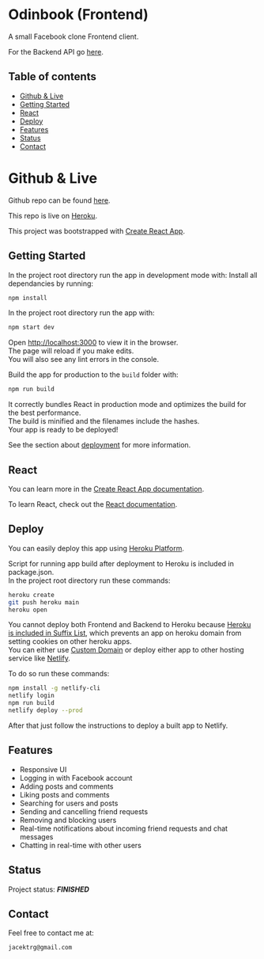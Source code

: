 # Odinbook (Frontend)

A small Facebook clone Frontend client.

For the Backend API go [here](https://github.com/gizinski-jacek/odinbook-client).

## Table of contents

- [Github & Live](#github--live)
- [Getting Started](#getting-started)
- [React](#react)
- [Deploy](#deploy)
- [Features](#features)
- [Status](#status)
- [Contact](#contact)

# Github & Live

Github repo can be found [here](https://github.com/gizinski-jacek/odinbook-client).

This repo is live on [Heroku](https://cv-project-react-543266.herokuapp.com).

This project was bootstrapped with [Create React App](https://github.com/facebook/create-react-app).

## Getting Started

In the project root directory run the app in development mode with:
Install all dependancies by running:

```bash
npm install
```

In the project root directory run the app with:

```bash
npm start dev
```

Open [http://localhost:3000](http://localhost:3000) to view it in the browser.\
The page will reload if you make edits.\
You will also see any lint errors in the console.

Build the app for production to the `build` folder with:

```bash
npm run build
```

It correctly bundles React in production mode and optimizes the build for the best performance.\
The build is minified and the filenames include the hashes.\
Your app is ready to be deployed!

See the section about [deployment](https://facebook.github.io/create-react-app/docs/deployment) for more information.

## React

You can learn more in the [Create React App documentation](https://facebook.github.io/create-react-app/docs/getting-started).

To learn React, check out the [React documentation](https://reactjs.org/).

## Deploy

You can easily deploy this app using [Heroku Platform](https://devcenter.heroku.com/articles/git).

Script for running app build after deployment to Heroku is included in package.json.\
In the project root directory run these commands:

```bash
heroku create
git push heroku main
heroku open
```

You cannot deploy both Frontend and Backend to Heroku because [Heroku is included in Suffix List](https://devcenter.heroku.com/articles/cookies-and-herokuapp-com), which prevents an app on heroku domain from setting cookies on other heroku apps.\
You can either use [Custom Domain](https://devcenter.heroku.com/articles/custom-domains) or deploy either app to other hosting service like [Netlify](https://docs.netlify.com/cli/get-started).

To do so run these commands:

```bash
npm install -g netlify-cli
netlify login
npm run build
netlify deploy --prod
```

After that just follow the instructions to deploy a built app to Netlify.

## Features

- Responsive UI
- Logging in with Facebook account
- Adding posts and comments
- Liking posts and comments
- Searching for users and posts
- Sending and cancelling friend requests
- Removing and blocking users
- Real-time notifications about incoming friend requests and chat messages
- Chatting in real-time with other users

## Status

Project status: **_FINISHED_**

## Contact

Feel free to contact me at:

```
jacektrg@gmail.com
```

